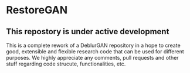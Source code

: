 # RestoreGAN

## This repostory is under active development

This is a complete rework of a DeblurGAN repository in a hope to create good, extensible and flexible research code that can be used for different purposes. We highly appreciate any comments, pull requests and other stuff regarding code strucute, functionalities, etc.





